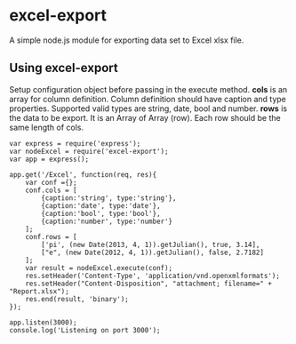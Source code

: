 # excel-export #

A simple node.js module for exporting data set to Excel xlsx file.

## Using excel-export ##
Setup configuration object before passing in the execute method. **cols** is an array for column definition. Column definition should have caption and type properties. Supported valid types are string, date, bool and number.  **rows** is the data to be export. It is an Array of Array (row). Each row should be the same length of cols. 

    var express = require('express');
	var nodeExcel = require('excel-export');
	var app = express();

	app.get('/Excel', function(req, res){
	  	var conf ={};
	  	conf.cols = [
			{caption:'string', type:'string'},
			{caption:'date', type:'date'},
			{caption:'bool', type:'bool'},
			{caption:'number', type:'number'}				
	  	];
	  	conf.rows = [
			['pi', (new Date(2013, 4, 1)).getJulian(), true, 3.14],
			["e", (new Date(2012, 4, 1)).getJulian(), false, 2.7182]
	  	];
	  	var result = nodeExcel.execute(conf);
	  	res.setHeader('Content-Type', 'application/vnd.openxmlformats');
	  	res.setHeader("Content-Disposition", "attachment; filename=" + "Report.xlsx");
	  	res.end(result, 'binary');
	});

	app.listen(3000);
	console.log('Listening on port 3000');
